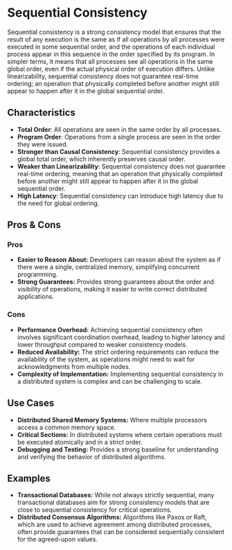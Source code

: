 # Sequential Consistency



Sequential consistency is a strong consistency model that ensures that the result of any execution is the same as if all operations by all processes were executed in some sequential order, and the operations of each individual process appear in this sequence in the order specified by its program. In simpler terms, it means that all processes see all operations in the same global order, even if the actual physical order of execution differs. Unlike linearizability, sequential consistency does not guarantee real-time ordering; an operation that physically completed before another might still appear to happen after it in the global sequential order.

## Characteristics

- **Total Order**: All operations are seen in the same order by all processes.
- **Program Order**: Operations from a single process are seen in the order they were issued.
- **Stronger than Causal Consistency**: Sequential consistency provides a global total order, which inherently preserves causal order.
- **Weaker than Linearizability**: Sequential consistency does not guarantee real-time ordering, meaning that an operation that physically completed before another might still appear to happen after it in the global sequential order.
- **High Latency**: Sequential consistency can introduce high latency due to the need for global ordering.

## Pros & Cons

### Pros

*   **Easier to Reason About:** Developers can reason about the system as if there were a single, centralized memory, simplifying concurrent programming.
*   **Strong Guarantees:** Provides strong guarantees about the order and visibility of operations, making it easier to write correct distributed applications.

### Cons

*   **Performance Overhead:** Achieving sequential consistency often involves significant coordination overhead, leading to higher latency and lower throughput compared to weaker consistency models.
*   **Reduced Availability:** The strict ordering requirements can reduce the availability of the system, as operations might need to wait for acknowledgments from multiple nodes.
*   **Complexity of Implementation:** Implementing sequential consistency in a distributed system is complex and can be challenging to scale.

## Use Cases

*   **Distributed Shared Memory Systems:** Where multiple processors access a common memory space.
*   **Critical Sections:** In distributed systems where certain operations must be executed atomically and in a strict order.
*   **Debugging and Testing:** Provides a strong baseline for understanding and verifying the behavior of distributed algorithms.

## Examples

*   **Transactional Databases:** While not always strictly sequential, many transactional databases aim for strong consistency models that are close to sequential consistency for critical operations.
*   **Distributed Consensus Algorithms:** Algorithms like Paxos or Raft, which are used to achieve agreement among distributed processes, often provide guarantees that can be considered sequentially consistent for the agreed-upon values.


